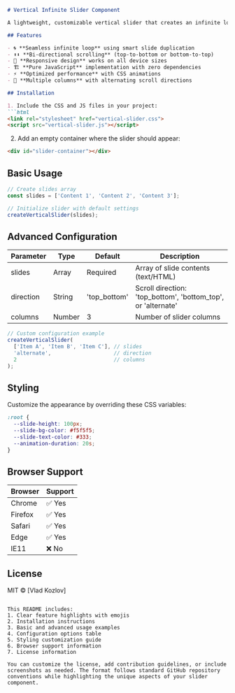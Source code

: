 
```markdown
# Vertical Infinite Slider Component

A lightweight, customizable vertical slider that creates an infinite looping effect. Perfect for displaying content in a compact, attention-grabbing vertical layout.

## Features

- 🌀 **Seamless infinite loop** using smart slide duplication
- ⬆️⬇️ **Bi-directional scrolling** (top-to-bottom or bottom-to-top)
- 📱 **Responsive design** works on all device sizes
- 🏗 **Pure JavaScript** implementation with zero dependencies
- ⚡ **Optimized performance** with CSS animations
- 🎨 **Multiple columns** with alternating scroll directions

## Installation

1. Include the CSS and JS files in your project:
```html
<link rel="stylesheet" href="vertical-slider.css">
<script src="vertical-slider.js"></script>
```

2. Add an empty container where the slider should appear:
```html
<div id="slider-container"></div>
```

## Basic Usage

```javascript
// Create slides array
const slides = ['Content 1', 'Content 2', 'Content 3'];

// Initialize slider with default settings
createVerticalSlider(slides);
```

## Advanced Configuration

| Parameter    | Type     | Default      | Description |
|-------------|----------|--------------|-------------|
| slides      | Array    | Required     | Array of slide contents (text/HTML) |
| direction   | String   | 'top_bottom' | Scroll direction: 'top_bottom', 'bottom_top', or 'alternate' |
| columns     | Number   | 3            | Number of slider columns |

```javascript
// Custom configuration example
createVerticalSlider(
  ['Item A', 'Item B', 'Item C'], // slides
  'alternate',                    // direction
  2                               // columns
);
```

## Styling

Customize the appearance by overriding these CSS variables:

```css
:root {
  --slide-height: 100px;
  --slide-bg-color: #f5f5f5;
  --slide-text-color: #333;
  --animation-duration: 20s;
}
```

## Browser Support

| Browser | Support |
|---------|---------|
| Chrome  | ✅ Yes  |
| Firefox | ✅ Yes  |
| Safari  | ✅ Yes  |
| Edge    | ✅ Yes  |
| IE11    | ❌ No   |

## License

MIT © [Vlad Kozlov]

```

This README includes:
1. Clear feature highlights with emojis
2. Installation instructions
3. Basic and advanced usage examples
4. Configuration options table
5. Styling customization guide
6. Browser support information
7. License information

You can customize the license, add contribution guidelines, or include screenshots as needed. The format follows standard GitHub repository conventions while highlighting the unique aspects of your slider component.
